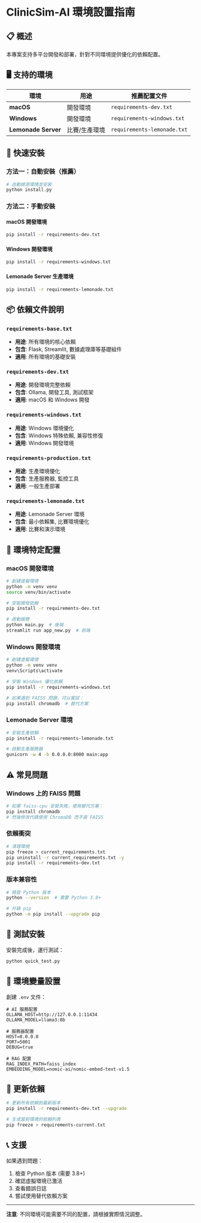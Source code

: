 # ClinicSim-AI 環境設置指南

## 📋 概述

本專案支持多平台開發和部署，針對不同環境提供優化的依賴配置。

## 🖥️ 支持的環境

| 環境 | 用途 | 推薦配置文件 |
|------|------|-------------|
| **macOS** | 開發環境 | `requirements-dev.txt` |
| **Windows** | 開發環境 | `requirements-windows.txt` |
| **Lemonade Server** | 比賽/生產環境 | `requirements-lemonade.txt` |

## 🚀 快速安裝

### 方法一：自動安裝（推薦）

```bash
# 自動檢測環境並安裝
python install.py
```

### 方法二：手動安裝

#### macOS 開發環境
```bash
pip install -r requirements-dev.txt
```

#### Windows 開發環境
```bash
pip install -r requirements-windows.txt
```

#### Lemonade Server 生產環境
```bash
pip install -r requirements-lemonade.txt
```

## 📦 依賴文件說明

### `requirements-base.txt`
- **用途**: 所有環境的核心依賴
- **包含**: Flask, Streamlit, 數據處理庫等基礎組件
- **適用**: 所有環境的基礎安裝

### `requirements-dev.txt`
- **用途**: 開發環境完整依賴
- **包含**: Ollama, 開發工具, 測試框架
- **適用**: macOS 和 Windows 開發

### `requirements-windows.txt`
- **用途**: Windows 環境優化
- **包含**: Windows 特殊依賴, 兼容性修復
- **適用**: Windows 開發環境

### `requirements-production.txt`
- **用途**: 生產環境優化
- **包含**: 生產服務器, 監控工具
- **適用**: 一般生產部署

### `requirements-lemonade.txt`
- **用途**: Lemonade Server 環境
- **包含**: 最小依賴集, 比賽環境優化
- **適用**: 比賽和演示環境

## 🔧 環境特定配置

### macOS 開發環境
```bash
# 創建虛擬環境
python -m venv venv
source venv/bin/activate

# 安裝開發依賴
pip install -r requirements-dev.txt

# 啟動服務
python main.py  # 後端
streamlit run app_new.py  # 前端
```

### Windows 開發環境
```bash
# 創建虛擬環境
python -m venv venv
venv\Scripts\activate

# 安裝 Windows 優化依賴
pip install -r requirements-windows.txt

# 如果遇到 FAISS 問題，可以嘗試：
pip install chromadb  # 替代方案
```

### Lemonade Server 環境
```bash
# 安裝生產依賴
pip install -r requirements-lemonade.txt

# 啟動生產服務器
gunicorn -w 4 -b 0.0.0.0:8000 main:app
```

## ⚠️ 常見問題

### Windows 上的 FAISS 問題
```bash
# 如果 faiss-cpu 安裝失敗，使用替代方案：
pip install chromadb
# 然後修改代碼使用 ChromaDB 而不是 FAISS
```

### 依賴衝突
```bash
# 清理環境
pip freeze > current_requirements.txt
pip uninstall -r current_requirements.txt -y
pip install -r requirements-dev.txt
```

### 版本兼容性
```bash
# 檢查 Python 版本
python --version  # 需要 Python 3.8+

# 升級 pip
python -m pip install --upgrade pip
```

## 🧪 測試安裝

安裝完成後，運行測試：

```bash
python quick_test.py
```

## 📝 環境變量設置

創建 `.env` 文件：

```env
# AI 服務配置
OLLAMA_HOST=http://127.0.0.1:11434
OLLAMA_MODEL=llama3:8b

# 服務器配置
HOST=0.0.0.0
PORT=5001
DEBUG=true

# RAG 配置
RAG_INDEX_PATH=faiss_index
EMBEDDING_MODEL=nomic-ai/nomic-embed-text-v1.5
```

## 🔄 更新依賴

```bash
# 更新所有依賴到最新版本
pip install -r requirements-dev.txt --upgrade

# 生成當前環境的依賴列表
pip freeze > requirements-current.txt
```

## 📞 支援

如果遇到問題：

1. 檢查 Python 版本 (需要 3.8+)
2. 確認虛擬環境已激活
3. 查看錯誤日誌
4. 嘗試使用替代依賴方案

---

**注意**: 不同環境可能需要不同的配置，請根據實際情況調整。
